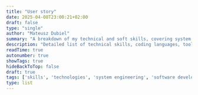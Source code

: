 ```yaml
---
title: "User story"
date: 2025-04-08T23:00:21+02:00
draft: false
type: "single"
author: "Mateusz Dubiel"
summary: "A breakdown of my technical and soft skills, covering system engineering, software development, and related areas."
description: "Detailed list of technical skills, coding languages, tools, and soft skills relevant to my experience as a System Development Engineer."
readTime: true
autonumber: true
showTags: true
hideBackToTop: false
draft: true
tags: ['skills', 'technologies', 'system engineering', 'software development', 'coding']
type: list
---
```

